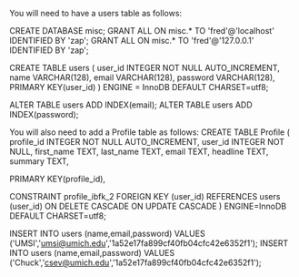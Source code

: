 You will need to have a users table as follows:

CREATE DATABASE misc;
GRANT ALL ON misc.* TO 'fred'@'localhost' IDENTIFIED BY 'zap';
GRANT ALL ON misc.* TO 'fred'@'127.0.0.1' IDENTIFIED BY 'zap';

CREATE TABLE users (
   user_id INTEGER NOT NULL AUTO_INCREMENT,
   name VARCHAR(128),
   email VARCHAR(128),
   password VARCHAR(128),
   PRIMARY KEY(user_id)
) ENGINE = InnoDB DEFAULT CHARSET=utf8;

ALTER TABLE users ADD INDEX(email);
ALTER TABLE users ADD INDEX(password);


You will also need to add a Profile table as follows:
CREATE TABLE Profile (
  profile_id INTEGER NOT NULL AUTO_INCREMENT,
  user_id INTEGER NOT NULL,
  first_name TEXT,
  last_name TEXT,
  email TEXT,
  headline TEXT,
  summary TEXT,

  PRIMARY KEY(profile_id),

  CONSTRAINT profile_ibfk_2
        FOREIGN KEY (user_id)
        REFERENCES users (user_id)
        ON DELETE CASCADE ON UPDATE CASCADE
) ENGINE=InnoDB DEFAULT CHARSET=utf8;

INSERT INTO users (name,email,password)
    VALUES ('UMSI','umsi@umich.edu','1a52e17fa899cf40fb04cfc42e6352f1');
INSERT INTO users (name,email,password)
    VALUES ('Chuck','csev@umich.edu','1a52e17fa899cf40fb04cfc42e6352f1');
